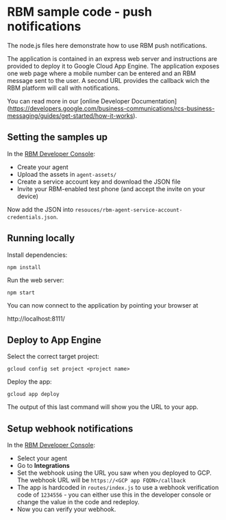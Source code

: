 # RBM sample code - push notifications
The node.js files here demonstrate how to use RBM push notifications.

The application is contained in an express web server and instructions are provided 
to deploy it to Google Cloud App Engine. The application exposes one web page where
a mobile number can be entered and an RBM message sent to the user. A second URL
provides the callback wich the RBM platform will call with notifications.

You can read more in our [online Developer Documentation]
(https://developers.google.com/business-communications/rcs-business-messaging/guides/get-started/how-it-works).

## Setting the samples up
In the [RBM Developer Console](https://business-communications.cloud.google.com/console/partner-console/):

- Create your agent 
- Upload the assets in `agent-assets/`
- Create a service account key and download the JSON file
- Invite your RBM-enabled test phone (and accept the invite on your device)

Now add the JSON into `resouces/rbm-agent-service-account-credentials.json`.

## Running locally

Install dependencies:

``
npm install
``

Run the web server:

``
npm start
``

You can now connect to the application by pointing your browser at

http://localhost:8111/


## Deploy to App Engine

Select the correct target project:

```
gcloud config set project <project name>
```

Deploy the app:

```
gcloud app deploy
```

The output of this last command will show you the URL to your app.

## Setup webhook notifications

In the [RBM Developer Console](https://business-communications.cloud.google.com/console/partner-console/):

-   Select your agent
-   Go to **Integrations**
-   Set the webhook using the URL you saw when you deployed to GCP. The webhook URL will be `https://<GCP app FQDN>/callback`
-   The app is hardcoded in `routes/index.js` to use a webhook verification code of `1234556` - you can either use this 
    in the developer console or change the value in the code and redeploy.
-   Now you can verify your webhook.
